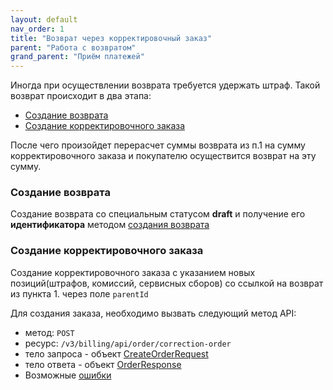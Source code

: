 ```yaml
---
layout: default
nav_order: 1
title: "Возврат через корректировочный заказ"
parent: "Работа с возвратом"
grand_parent: "Приём платежей"
---
```


Иногда при осуществлении возврата требуется удержать штраф. Такой возврат происходит в два этапа:
- [Создание возврата](#создание-возврата)
- [Создание корректировочного заказа](#создание-корректировочного-заказа)

После чего произойдет перерасчет суммы возврата из п.1 на сумму корректировочного заказа и покупателю осуществится возврат на эту сумму.

### Создание возврата
Создание возврата со специальным статусом **draft** и получение его **идентификатора** методом [создания возврата](/docs/refund/create/)

### Создание корректировочного заказа
Создание корректировочного заказа с указанием новых позиций(штрафов, комиссий, сервисных сборов) со ссылкой на возврат из пункта 1. через поле `parentId`


Для создания заказа, необходимо вызвать следующий метод API:
- метод: `POST`
- ресурс: `/v3/billing/api/order/correction-order`
- тело запроса - объект [CreateOrderRequest](/docs/order/create/#createorderrequest)
- тело ответа - объект [OrderResponse](/docs/order/create/#orderresponse)
- Возможные [ошибки](/docs/dictionary/error/)

